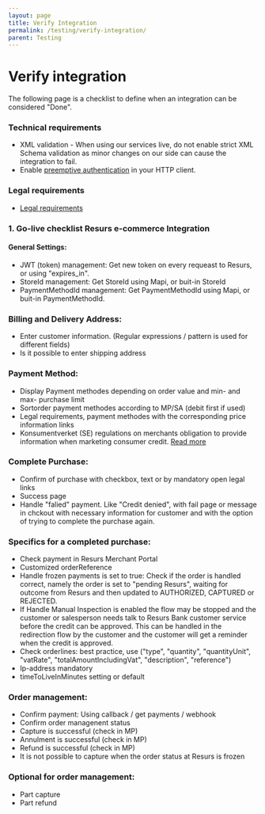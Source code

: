 ```yaml
---
layout: page
title: Verify Integration
permalink: /testing/verify-integration/
parent: Testing
---
```



# Verify integration 
The following page is a checklist to define when an integration can
be considered "Done".

### Technical requirements
- XML validation - When using our services live, do not enable strict
  XML Schema validation as minor changes on our side can cause the
  integration to fail.
- Enable [preemptive
  authentication](https://test.resurs.com/docs/pages/viewpage.action?pageId=1475179)
  in your HTTP client.

### Legal requirements
- [Legal
  requirements](https://test.resurs.com/docs/display/ecom/Legal+requirements)

### 1. Go-live checklist Resurs e-commerce Integration

#### General Settings:
- JWT (token) management: Get new token on every requeast to Resurs, or using "expires_in".
- StoreId management: Get StoreId using Mapi, or buit-in StoreId
- PaymentMethodId management: Get PaymentMethodId using Mapi, or buit-in PaymentMethodId.

### Billing and Delivery Address:
- Enter customer information. (Regular expressions / pattern is used for different fields)
- Is it possible to enter shipping address

### Payment Method:
- Display Payment methodes depending on order value and min- and max- purchase limit
- Sortorder payment methodes according to MP/SA (debit first if used)
- Legal requirements, payment methodes with the corresponding price information links
- Konsumentverket (SE) regulations on merchants obligation to provide information when marketing consumer credit. [Read more](https://publikationer.konsumentverket.se/produkter-och-tjanster/finansiella-tjanster/kovfs-20251-konsumentverkets-foreskrifter-om-naringsidkares-upplysningsskyldighet-vid-marknadsforing-av-konsumentkrediter)

### Complete Purchase:
- Confirm of purchase with checkbox, text or by mandatory open legal links
- Success page
- Handle "falied" payment. Like "Credit denied", with fail page or message in chckout with necessary information for customer and with the option of trying to complete the purchase again.

### Specifics for a completed purchase:
- Check payment in Resurs Merchant Portal
- Customized orderReference
- Handle frozen payments is set to true: Check if the order is handled correct, namely the order is set to "pending Resurs", waiting for outcome from Resurs and then updated to AUTHORIZED, CAPTURED or REJECTED.
- If Handle Manual Inspection is enabled the flow may be stopped and the customer or salesperson needs talk to Resurs Bank customer service before the credit can be approved. This can be handled in the redirection flow by the customer and the customer will get a reminder when the credit is approved.
- Check orderlines: best practice, use ("type", "quantity", "quantityUnit", "vatRate", "totalAmountIncludingVat", "description", "reference")             
- Ip-address mandatory
- timeToLiveInMinutes setting or default

### Order management:
- Confirm payment: Using callback / get payments / webhook
- Confirm order managenent status
- Capture is successful (check in MP)
- Annulment is successful (check in MP)
- Refund is successful (check in MP)
- It is not possible to capture when the order status at Resurs is frozen

### Optional for order management:
- Part capture
- Part refund
